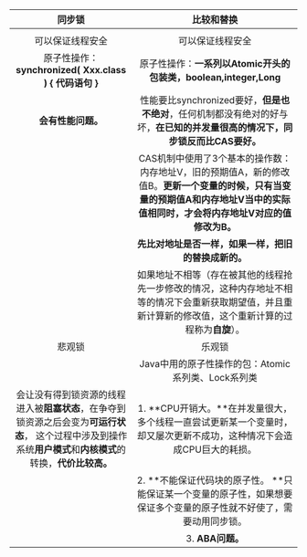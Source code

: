 | 同步锁 | 比较和替换 |
| :---: | :---: |
|  |  |
| 可以保证线程安全 | 可以保证线程安全 |
| 原子性操作：**synchronized\( Xxx.class \) { 代码语句 }** | 原子性操作：**一系列以Atomic开头的包装类，boolean,integer,Long** |
| **会有性能问题。** | 性能要比synchronized要好，**但是也不绝对**，任何机制都没有绝对的好与坏，**在已知的并发量很高的情况下，同步锁反而比CAS要好。** |
|  | CAS机制中使用了3个基本的操作数：内存地址V，旧的预期值A，新的修改值B。**更新一个变量的时候，只有当变量的预期值A和内存地址V当中的实际值相同时，才会将内存地址V对应的值修改为B。** |
|  | **先比对地址是否一样，如果一样，把旧的替换成新的。** |
|  | 如果地址不相等（存在被其他的线程抢先一步修改的情况，这种内存地址不相等的情况下会重新获取期望值，并且重新计算新的修改值，这个重新计算的过程称为**自旋**）。 |
| 悲观锁 | 乐观锁 |
|  | Java中用的原子性操作的包：Atomic系列类、Lock系列类 |
| 会让没有得到锁资源的线程进入被**阻塞状态**，在争夺到锁资源之后会变为**可运行状态**， 这个过程中涉及到操作系统**用户模式**和**内核模式**的转换，**代价比较高。** | 1. **CPU开销大。**在并发量很大，多个线程一直尝试更新某一个变量时，却又屡次更新不成功，这种情况下会造成CPU巨大的耗损。 |
|  | 2. **不能保证代码块的原子性。 **只能保证某一个变量的原子性，如果想要保证多个变量的原子性就不好使了，需要动用同步锁。 |
|  | 3. **ABA问题。** |




